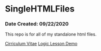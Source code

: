 <h1>SingleHTMLFiles</h1>
<h3>Date Created: 09/22/2020</h3>
<p>This repo is for all of my standalone html files.</p>
<a href="https://jingenito.github.io/SingleHTMLFiles/cv.html" target="_blank">Cirriculum Vitae</a>
<a href="https://jingenito.github.io/SingleHTMLFiles/ProjectBrbk/logic_lesson.html" target="_blank">Logic Lesson Demo</a>
